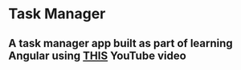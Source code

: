 # Task Manager

## A task manager app built as part of learning Angular using [THIS](https://www.youtube.com/watch?v=3dHNOWTI7H8) YouTube video


